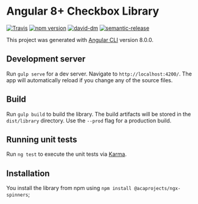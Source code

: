 # Angular 8+ Checkbox Library

[![Travis](https://travis-ci.org/acaprojects/ngx-spinners.svg)](https://travis-ci.org/acaprojects/ngx-spinners)
[![npm version](https://badge.fury.io/js/%40acaprojects%2Fngx-spinners.svg)](https://badge.fury.io/js/%40acaprojects%2Fngx-spinners)
[![david-dm](https://david-dm.org/acaprojects/ngx-spinners.svg)](https://david-dm.org/acaprojects/ngx-spinners)
[![semantic-release](https://img.shields.io/badge/%20%20%F0%9F%93%A6%F0%9F%9A%80-semantic--release-e10079.svg)](https://github.com/semantic-release/semantic-release)

This project was generated with [Angular CLI](https://github.com/angular/angular-cli) version 8.0.0.

## Development server

Run `gulp serve` for a dev server. Navigate to `http://localhost:4200/`. The app will automatically reload if you change any of the source files.

## Build

Run `gulp build` to build the library. The build artifacts will be stored in the `dist/library` directory. Use the `--prod` flag for a production build.

## Running unit tests

Run `ng test` to execute the unit tests via [Karma](https://karma-runner.github.io).

## Installation

You install the library from npm using `npm install @acaprojects/ngx-spinners`;

